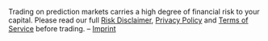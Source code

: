 Trading on prediction markets carries a high degree of financial risk to your capital.  Please read our full [Risk Disclaimer](/assets/content/mainnet/RiskDisclaimerPolicy.html), [Privacy Policy](/assets/PrivacyPolicy.html) and [Terms of Service](/assets/content/mainnet/TermsOfService.html) before trading. – [Imprint](/assets/content/mainnet/Imprint.html)
